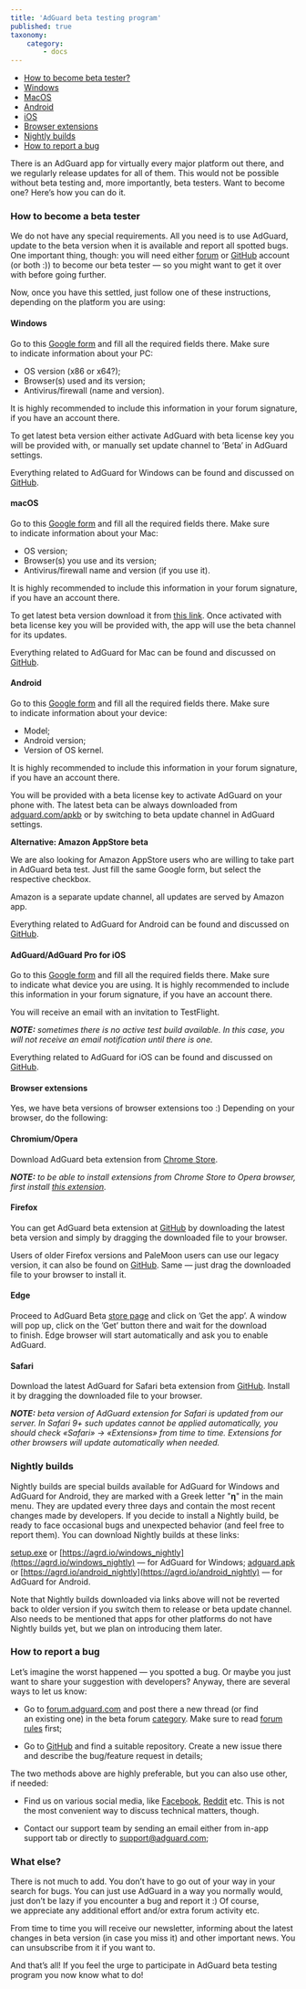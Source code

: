 ```yaml
---
title: 'AdGuard beta testing program'
published: true
taxonomy:
    category:
        - docs
---
```


* [How to become beta tester?](#intro)
* [Windows](#windows)
* [MacOS](#macos)
* [Android](#android)
* [iOS](#ios)
* [Browser extensions](#extensions)
* [Nightly builds](#nightly)
* [How to report a bug](#report-a-bug)

There is&nbsp;an&nbsp;AdGuard app for virtually every major platform out there, and we&nbsp;regularly release updates for all of&nbsp;them. This would not be&nbsp;possible without beta testing and, more importantly, beta testers. Want to&nbsp;become one? Here&rsquo;s how you can do&nbsp;it.<!--more-->

<a name="intro"></a>

### How to&nbsp;become a&nbsp;beta tester

We&nbsp;do&nbsp;not have any special requirements. All you need is&nbsp;to&nbsp;use AdGuard, update to&nbsp;the beta version when it&nbsp;is&nbsp;available and report all spotted bugs. One important thing, though: you will need either [forum](https://forum.adguard.com/index.php) or&nbsp;[GitHub](https://github.com/) account (or&nbsp;both :)) to&nbsp;become our beta tester&nbsp;&mdash; so&nbsp;you might want to&nbsp;get it&nbsp;over with before going further.

Now, once you have this settled, just follow one of&nbsp;these instructions, depending on&nbsp;the platform you are using:

<a name="windows"></a>

#### Windows

Go&nbsp;to&nbsp;this [Google form](https://docs.google.com/forms/d/e/1FAIpQLSf5JWqO_Qsdri1nwJphse46Qk48YHVyc3IZs1l-XmJ3ff0dDQ/viewform) and fill all the required fields there. Make sure to&nbsp;indicate information about your PC: 

* OS&nbsp;version (x86&nbsp;or x64?);
* Browser(s) used and its version;
* Antivirus/firewall (name and version). 

It&nbsp;is&nbsp;highly recommended to&nbsp;include this information in&nbsp;your forum signature, if&nbsp;you have an&nbsp;account there.

To&nbsp;get latest beta version either activate AdGuard with beta license key you will be&nbsp;provided with, or&nbsp;manually set update channel to &rsquo;Beta&rsquo; in&nbsp;AdGuard settings.

Everything related to&nbsp;AdGuard for Windows can be&nbsp;found and discussed&nbsp;on [GitHub](https://github.com/AdguardTeam/AdguardForWindows).

<a name="macos"></a>

#### macOS

Go&nbsp;to&nbsp;this [Google form](https://docs.google.com/forms/d/e/1FAIpQLSf5JWqO_Qsdri1nwJphse46Qk48YHVyc3IZs1l-XmJ3ff0dDQ/viewform) and fill all the required fields there. Make sure to&nbsp;indicate information about your Mac:

* OS&nbsp;version;
* Browser(s) you use and its version;
* Antivirus/firewall name and version (if&nbsp;you use&nbsp;it). 

It&nbsp;is&nbsp;highly recommended to&nbsp;include this information in&nbsp;your forum signature, if&nbsp;you have an&nbsp;account there.

To&nbsp;get latest beta version download it&nbsp;from [this link](https://static.adguard.com/mac/Adguard.beta.dmg). Once activated with beta license key you will be&nbsp;provided with, the app will use the beta channel for its updates.

Everything related to&nbsp;AdGuard for Mac can be&nbsp;found and discussed&nbsp;on [GitHub](https://github.com/AdguardTeam/AdguardForMac).

<a name="android"></a>

#### Android

Go&nbsp;to&nbsp;this [Google form](https://docs.google.com/forms/d/e/1FAIpQLSf5JWqO_Qsdri1nwJphse46Qk48YHVyc3IZs1l-XmJ3ff0dDQ/viewform) and fill all the required fields there. Make sure to&nbsp;indicate information about your device:

* Model;
* Android version;
* Version of&nbsp;OS kernel. 

It&nbsp;is&nbsp;highly recommended to&nbsp;include this information in&nbsp;your forum signature, if&nbsp;you have an&nbsp;account there.

You will be&nbsp;provided with a&nbsp;beta license key to&nbsp;activate AdGuard on&nbsp;your phone with. The latest beta can be&nbsp;always downloaded from [adguard.com/apkb](https://adguard.com/apkb) or&nbsp;by&nbsp;switching to&nbsp;beta update channel in&nbsp;AdGuard settings.

**Alternative: Amazon AppStore beta**

We&nbsp;are also looking for Amazon AppStore users who are willing to&nbsp;take part in&nbsp;AdGuard beta test. Just fill the same Google form, but select the respective checkbox. 

Amazon is&nbsp;a&nbsp;separate update channel, all updates are served by&nbsp;Amazon app.

Everything related to&nbsp;AdGuard for Android can be&nbsp;found and discussed&nbsp;on [GitHub](https://github.com/AdguardTeam/AdguardForAndroid).

<a name="iOS"></a>

#### AdGuard/AdGuard Pro for iOS

Go&nbsp;to&nbsp;this [Google form](https://docs.google.com/forms/d/e/1FAIpQLSf5JWqO_Qsdri1nwJphse46Qk48YHVyc3IZs1l-XmJ3ff0dDQ/viewform) and fill all the required fields there. Make sure to&nbsp;indicate what device you are using. It&nbsp;is&nbsp;highly recommended to&nbsp;include this information in&nbsp;your forum signature, if&nbsp;you have an&nbsp;account there.

You will receive an&nbsp;email with an&nbsp;invitation to&nbsp;TestFlight.

***NOTE:*** *sometimes there is&nbsp;no&nbsp;active test build available. In&nbsp;this case, you will not receive an&nbsp;email notification until there is&nbsp;one.*

Everything related to&nbsp;AdGuard for iOS can be&nbsp;found and discussed&nbsp;on [GitHub](https://github.com/AdguardTeam/AdguardForios).

<a name="extensions"></a>

#### Browser extensions

Yes, we&nbsp;have beta versions of&nbsp;browser extensions too :) Depending on&nbsp;your browser, do&nbsp;the following:

#### Chromium/Opera

Download AdGuard beta extension from [Chrome Store](https://chrome.google.com/webstore/detail/adguard-adblocker-beta/gfggjaccafhcbfogfkogggoepomehbjl).

***NOTE:*** *to&nbsp;be&nbsp;able to&nbsp;install extensions from Chrome Store to&nbsp;Opera browser, first install [this extension](https://addons.opera.com/en/extensions/details/download-chrome-extension-9/).*

#### Firefox

You can get AdGuard beta extension&nbsp;at [GitHub](https://github.com/AdguardTeam/AdguardBrowserExtension/releases/) by downloading the latest beta version and simply by&nbsp;dragging the downloaded file to&nbsp;your browser.

Users of older Firefox versions and&nbsp;PaleMoon users can use our legacy version, it can also be found on [GitHub](https://github.com/AdguardTeam/AdguardBrowserExtension/releases/). Same&nbsp;&mdash; just drag the downloaded file to&nbsp;your browser to&nbsp;install&nbsp;it.

#### Edge

Proceed to&nbsp;AdGuard Beta [store page](https://www.microsoft.com/store/p/adguard-adblocker-beta/9ndmfr4cv25m) and click on &rsquo;Get the app&rsquo;. A&nbsp;window will pop&nbsp;up, click on&nbsp;the &rsquo;Get&rsquo; button there and wait for the download to&nbsp;finish. Edge browser will start automatically and ask you to&nbsp;enable AdGuard.

#### Safari

Download the latest AdGuard for Safari beta extension from [GitHub](https://github.com/AdguardTeam/AdguardBrowserExtension/releases). Install it&nbsp;by&nbsp;dragging the downloaded file to&nbsp;your browser.

***NOTE:*** *beta version of&nbsp;AdGuard extension for Safari is&nbsp;updated from our server. In&nbsp;Safari 9+&nbsp;such updates cannot be&nbsp;applied automatically, you should check &laquo;Safari&raquo; -&gt; &laquo;Extensions&raquo; from time to&nbsp;time. Extensions for other browsers will update automatically when needed.*

<a name="nightly"></a>

### Nightly builds

Nightly builds are special builds available for AdGuard for Windows and AdGuard for Android, they are marked with a Greek letter "**η**" in the main menu. They are updated every three days and contain the most recent changes made by developers. If you decide to install a Nightly build, be ready to face occasional bugs and unexpected behavior (and feel free to report them). You can download Nightly builds at these links:

[setup.exe](https://static.adguard.com/windows/nightly/setup.exe) or [https://agrd.io/windows_nightly](https://agrd.io/windows_nightly) — for AdGuard for Windows;
[adguard.apk](https://static.adguard.com/android/nightly/adguard.apk) or [https://agrd.io/android_nightly](https://agrd.io/android_nightly) — for AdGuard for Android.

Note that Nightly builds downloaded via links above will not be reverted back to older version if you switch them to release or beta update channel. Also needs to be mentioned that apps for other platforms do not have Nightly builds yet, but we plan on introducing them later.

<a name="report-a-bug"></a>

### How to&nbsp;report a&nbsp;bug

Let&rsquo;s imagine the worst happened&nbsp;&mdash; you spotted a&nbsp;bug. Or&nbsp;maybe you just want to&nbsp;share your suggestion with developers? Anyway, there are several ways to&nbsp;let&nbsp;us know: 

* Go&nbsp;to [forum.adguard.com](forum.adguard.com) and post there a&nbsp;new thread (or&nbsp;find an&nbsp;existing one) in&nbsp;the beta forum [category](https://forum.adguard.com/index.php?categories/48/). Make sure to&nbsp;read [forum rules](https://forum.adguard.com/index.php?threads/14859/) first;

* Go&nbsp;to [GitHub](https://github.com/AdguardTeam/) and find a&nbsp;suitable repository. Create a&nbsp;new issue there and describe the bug/feature request in&nbsp;details;

The two methods above are highly preferable, but you can also use other, if&nbsp;needed:

* Find&nbsp;us on&nbsp;various social media, like [Facebook](https://www.facebook.com/AdguardEn/), [Reddit](https://www.reddit.com/r/Adguard/) etc. This is&nbsp;not the most convenient way to&nbsp;discuss technical matters, though.

* Contact our support team by&nbsp;sending an&nbsp;email either from in-app support tab or&nbsp;directly&nbsp;to [support@adguard.com](mailto:support@adguard.com);

### What else?

There is&nbsp;not much to&nbsp;add. You don&rsquo;t have to&nbsp;go&nbsp;out of&nbsp;your way in&nbsp;your search for bugs. You can just use AdGuard in&nbsp;a&nbsp;way you normally would, just don&rsquo;t be&nbsp;lazy if&nbsp;you encounter a&nbsp;bug and report it :) Of&nbsp;course, we&nbsp;appreciate any additional effort and/or extra forum activity etc.

From time to&nbsp;time you will receive our newsletter, informing about the latest changes in&nbsp;beta version (in&nbsp;case you miss&nbsp;it) and other important news. You can unsubscribe from it&nbsp;if&nbsp;you want&nbsp;to.

And that&rsquo;s all! If&nbsp;you feel the urge to&nbsp;participate in&nbsp;AdGuard beta testing program you now know what to&nbsp;do!
